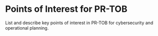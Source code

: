# Points of Interest for PR-TOB

List and describe key points of interest in PR-TOB for cybersecurity and operational planning.
